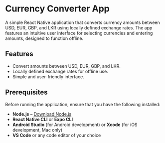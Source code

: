 # Currency Converter App

A simple React Native application that converts currency amounts between USD, EUR, GBP, and LKR using locally defined exchange rates. The app features an intuitive user interface for selecting currencies and entering amounts, designed to function offline.

## Features

- Convert amounts between USD, EUR, GBP, and LKR.
- Locally defined exchange rates for offline use.
- Simple and user-friendly interface.

## Prerequisites

Before running the application, ensure that you have the following installed:

- **Node.js** – [Download Node.js](https://nodejs.org/)
- **React Native CLI** or **Expo CLI**
- **Android Studio** (for Android development) or **Xcode** (for iOS development, Mac only)
- **VS Code** or any code editor of your choice


